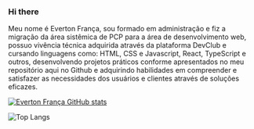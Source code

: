 ### Hi there 

Meu nome é Everton França, sou formado em administração e fiz a migração da área sistêmica de PCP para a área de desenvolvimento web, possuo vivência técnica adquirida através da plataforma DevClub e cursando linguagens como: HTML, CSS e Javascript, React, TypeScript e outros, desenvolvendo projetos práticos conforme apresentados no meu repositório aqui no Github e adquirindo habilidades em compreender e satisfazer as necessidades dos usuários e clientes através de soluções eficazes.

[![Everton França GitHub stats](https://github-readme-stats.vercel.app/api?username=evertonfranca5)](https://github.com/evertonfranca5/github-readme-stats)

![Top Langs](https://github-readme-stats.vercel.app/api/top-langs/?username=evertonfranca5&hide_progress=true)
